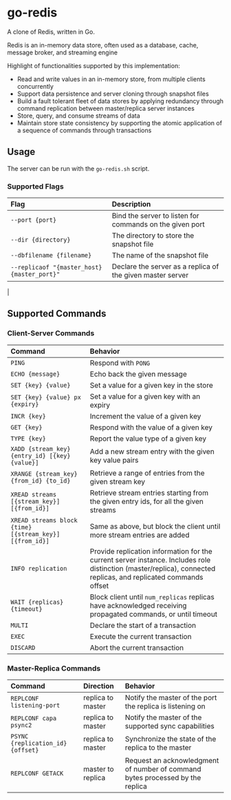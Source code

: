 # go-redis
A clone of Redis, written in Go.

Redis is an in-memory data store, often used as a database, cache, message broker, and streaming engine

Highlight of functionalities supported by this implementation:
- Read and write values in an in-memory store, from multiple clients concurrently
- Support data persistence and server cloning through snapshot files
- Build a fault tolerant fleet of data stores by applying redundancy through command replication between master/replica server instances
- Store, query, and consume streams of data
- Maintain store state consistency by supporting the atomic application of a sequence of commands through transactions

## Usage
The server can be run with the `go-redis.sh` script.

### Supported Flags
| Flag | Description |
| :-----  | :-------  |
|`--port {port}` | Bind the server to listen for commands on the given port |
| `--dir {directory}` | The directory to store the snapshot file |
| `--dbfilename {filename}` | The name of the snapshot file |
| `--replicaof "{master_host} {master_port}"` | Declare the server as a replica of the given master server|
|

## Supported Commands
### Client-Server Commands
| Command | Behavior |
| :-----  | :-------  |
| `PING`| Respond with `PONG`|
| `ECHO {message}` | Echo back the given message |
|`SET {key} {value} `| Set a value for a given key in the store|
|`SET {key} {value} px {expiry}`| Set a value for a given key with an expiry|
| `INCR {key}` | Increment the value of a given key |
| `GET {key}` | Respond with the value of a given key |
| `TYPE {key}` | Report the value type of a given key |
| `XADD {stream_key} {entry_id} [{key} {value}]` | Add a new stream entry with the given key value pairs |
| `XRANGE {stream_key} {from_id} {to_id}` | Retrieve a range of entries from the given stream key |
| `XREAD streams [{stream_key}] [{from_id}]` | Retrieve stream entries starting from the given entry ids, for all the given streams |
| `XREAD streams block {time} [{stream_key}] [{from_id}]` | Same as above, but block the client until more stream entries are added |
| `INFO replication` | Provide replication information for the current server instance. Includes role distinction (master/replica), connected replicas, and replicated commands offset |
| `WAIT {replicas} {timeout}` | Block client until `num_replicas` replicas have acknowledged receiving propagated commands, or until timeout|
| `MULTI` | Declare the start of a transaction |
| `EXEC` | Execute the current transaction |
| `DISCARD` | Abort the current transaction |

### Master-Replica Commands
| Command | Direction | Behavior |
| :-----  | :-------  | :-------- |
| `REPLCONF listening-port` | replica to master | Notify the master of the port the replica is listening on |
| `REPLCONF capa psync2` | replica to master | Notify the master of the supported sync capabilities |
| `PSYNC {replication_id} {offset}` | replica to master | Synchronize the state of the replica to the master |
| `REPLCONF GETACK` | master to replica | Request an acknowledgment of number of command bytes processed by the replica|
